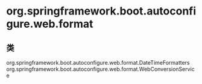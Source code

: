 # org.springframework.boot.autoconfigure.web.format

## 类

org.springframework.boot.autoconfigure.web.format.DateTimeFormatters
org.springframework.boot.autoconfigure.web.format.WebConversionService




